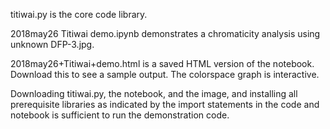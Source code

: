 titiwai.py is the core code library.

2018may26 Titiwai demo.ipynb demonstrates a chromaticity analysis using unknown DFP-3.jpg.

2018may26+Titiwai+demo.html is a saved HTML version of the notebook. Download this to see a sample output. The colorspace graph is interactive.

Downloading titiwai.py, the notebook, and the image, and installing all prerequisite libraries as indicated by the import statements in the code and notebook is sufficient to run the demonstration code.
